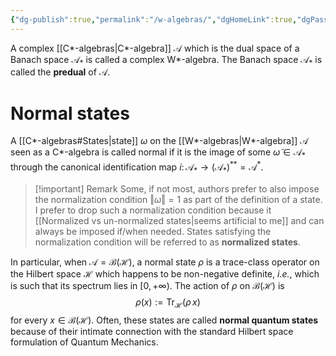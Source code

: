 ```yaml
---
{"dg-publish":true,"permalink":"/w-algebras/","dgHomeLink":true,"dgPassFrontmatter":false,"dgShowBacklinks":false,"dgShowLocalGraph":true,"dgShowInlineTitle":false,"dgShowFileTree":true,"dgEnableSearch":true}
---
```



A complex [[C*-algebras\|C*-algebra]] $\mathscr{A}$ which is the dual space of a Banach space $\mathscr{A}_{*}$ is called a complex W*-algebra. The Banach space $\mathscr{A}_{*}$ is called the **predual** of $\mathscr{A}$.

# Normal states

A [[C*-algebras#States\|state]] $\omega$ on the [[W*-algebras\|W*-algebra]] $\mathscr{A}$ seen as a C*-algebra is called normal if it is the image of some $\tilde{\omega}\in\mathscr{A}_{*}$ through the canonical identification map $i\colon \mathscr{A}_{*}\rightarrow (\mathscr{A}_{*})^{**}=\mathscr{A}^{*}$.

>[!important] Remark
>Some, if not most, authors prefer to also impose the normalization condition  $\Vert\omega\Vert=1$ as part of the definition of a state. I prefer to drop such a normalization condition because it [[Normalized vs un-normalized states\|seems artificial to me]] and can always be imposed if/when needed. 
>States satisfying the normalization condition will be referred to as **normalized states**.

In particular, when $\mathscr{A}=\mathcal{B}(\mathcal{H})$, a normal state $\rho$ is a trace-class operator on the Hilbert space $\mathcal{H}$ which happens to be non-negative definite, _i.e._, which is such that its spectrum lies in $[0,+\infty)$. The action of $\rho$ on $\mathcal{B}(\mathcal{H})$ is
$$
\rho(x):=\mathrm{Tr}_{\mathcal{H}}(\rho\,x)
$$
for every $x\in\mathcal{B}(\mathcal{H})$. Often, these states are called **normal quantum states** because of their intimate connection with the standard Hilbert space formulation of Quantum Mechanics.